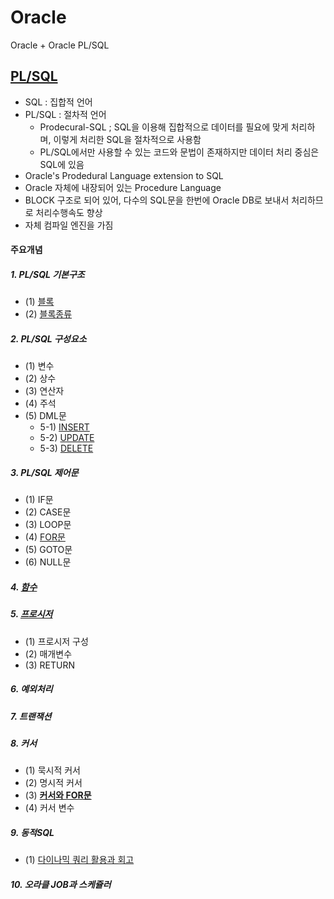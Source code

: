 # Oracle
Oracle + Oracle PL/SQL

## [PL/SQL](https://github.com/kHeNoTbB/Oracle/tree/main/PLSQL)
* SQL : 집합적 언어
* PL/SQL : 절차적 언어
  * Prodecural-SQL ; SQL을 이용해 집합적으로 데이터를 필요에 맞게 처리하며, 이렇게 처리한 SQL을 절차적으로 사용함
  * PL/SQL에서만 사용할 수 있는 코드와 문법이 존재하지만 데이터 처리 중심은 SQL에 있음
* Oracle's Prodedural Language extension to SQL
* Oracle 자체에 내장되어 있는 Procedure Language
* BLOCK 구조로 되어 있어, 다수의 SQL문을 한번에 Oracle DB로 보내서 처리하므로 처리수행속도 향상
* 자체 컴파일 엔진을 가짐
#### 주요개념
##### 1. PL/SQL 기본구조
  * (1) [블록](https://github.com/kHeNoTbB/Oracle/blob/main/PLSQL/01_Block_Structure.sql)
  * (2) [블록종류](https://github.com/kHeNoTbB/Oracle/blob/main/PLSQL/02_Block_Type.sql)
##### 2. PL/SQL 구성요소
  * (1) 변수
  * (2) 상수
  * (3) 연산자
  * (4) 주석
  * (5) DML문
    * 5-1) [INSERT](https://github.com/kHeNoTbB/Oracle/blob/main/PLSQL/10_Insert.sql)
    * 5-2) [UPDATE](https://github.com/kHeNoTbB/Oracle/blob/main/PLSQL/11_Update.sql)
    * 5-3) [DELETE](https://github.com/kHeNoTbB/Oracle/blob/main/PLSQL/12_Delete.sql)
##### 3. PL/SQL 제어문
  * (1) IF문
  * (2) CASE문
  * (3) LOOP문
  * (4) [FOR문](https://github.com/kHeNoTbB/Oracle/blob/main/PLSQL/13_For_Loop.sql)
  * (5) GOTO문
  * (6) NULL문
##### 4. [함수](https://github.com/kHeNoTbB/Oracle/blob/main/PLSQL/04_Function.sql)
##### 5. [프로시저](https://github.com/kHeNoTbB/Oracle/blob/main/PLSQL/03_Procedure.sql)
  * (1) 프로시저 구성
  * (2) 매개변수
  * (3) RETURN
##### 6. 예외처리
##### 7. 트랜잭션
##### 8. 커서
  * (1) 묵시적 커서
  * (2) 명시적 커서
  * (3) [**커서와 FOR문**](https://github.com/kHeNoTbB/Oracle/blob/main/PLSQL/%EB%AA%85%EC%8B%9C%EC%A0%81%EC%BB%A4%EC%84%9CFOR-LOOP.sql)
  * (4) 커서 변수
##### 9. 동적SQL
  * (1) [다이나믹 쿼리 활용과 회고](https://github.com/kHeNoTbB/Oracle/blob/main/PLSQL/%ED%94%84%EB%A1%9C%EC%8B%9C%EC%A0%80.md)
##### 10. 오라클 JOB과 스케쥴러
